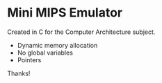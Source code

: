 # Mini MIPS Emulator
Created in C for the Computer Architecture subject.
 - Dynamic memory allocation
 - No global variables
 - Pointers

   
Thanks!
